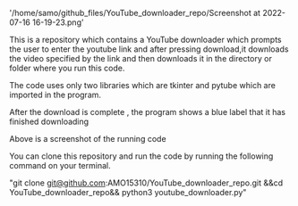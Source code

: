 '/home/samo/github_files/YouTube_downloader_repo/Screenshot at 2022-07-16 16-19-23.png'


This is a repository which contains a YouTube downloader which prompts the user to enter the youtube link and after pressing download,it downloads the video specified by the link and then downloads it in the directory or folder where you run this code.

The code uses only two libraries which are tkinter and pytube which are imported in the program.

After the download is complete , the program shows a blue label that it has finished downloading


Above is a screenshot of the running code


You can clone this repository and run the code by running the following command on your terminal.


"git clone git@github.com:AMO15310/YouTube_downloader_repo.git &&cd YouTube_downloader_repo&& python3 youtube_downloader.py"

